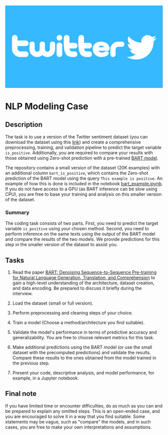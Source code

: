![Twitter](twitter.jpg)

# NLP Modeling Case

## Description

The task is to use a version of the Twitter sentiment dataset (you can download the dataset using this [link](https://drive.google.com/file/d/13mAaFqCrscUYkoITf4rZ6qG9ptAlIJVb/view?usp=sharing)) and create a comprehensive preprocessing, training, and validation pipeline to predict the target variable `is_positive`. Additionally, you are required to compare your results with those obtained using Zero-shot prediction with a pre-trained [BART model](https://huggingface.co/transformers/model_doc/bart.html).

The repository contains a small version of the dataset (20K examples) with an additional column `bart_is_positive`, which contains the Zero-shot prediction of the BART model using the query `This example is positive`. An example of how this is done is included in the notebook [bart_example.ipynb](./bart_example.ipynb). If you do not have access to a GPU (as BART inference can be slow using CPU), you are free to base your training and analysis on this smaller version of the dataset.

### Summary

The coding task consists of two parts. First, you need to predict the target variable `is_positive` using your chosen method. Second, you need to perform inference on the same texts using the output of the BART model and compare the results of the two models. We provide predictions for this step in the smaller version of the dataset to assist you.

## Tasks

1. Read the paper [BART: Denoising Sequence-to-Sequence Pre-training for Natural Language Generation, Translation, and Comprehension](https://arxiv.org/abs/1910.13461) to gain a high-level understanding of the architecture, dataset creation, and data encoding. Be prepared to discuss it briefly during the interview.

2. Load the dataset (small or full version).

3. Perform preprocessing and cleaning steps of your choice.

4. Train a model (Choose a method/architecture you find suitable).

5. Validate the model's performance in terms of predictive accuracy and generalizability. You are free to choose relevant metrics for this task.

6. Make additional predictions using the BART model (or use the small dataset with the precomputed predictions) and validate the results. Compare these results to the ones obtained from the model trained in the previous step.

7. Present your code, descriptive analysis, and model performance, for example, in a Jupyter notebook.

## Final note

If you have limited time or encounter difficulties, do as much as you can and be prepared to explain any omitted steps. This is an open-ended case, and you are encouraged to solve it in a way that you find suitable. Some statements may be vague, such as "compare" the models, and in such cases, you are free to make your own interpretations and assumptions.
